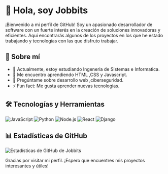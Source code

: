 # 👋 Hola, soy Jobbits

¡Bienvenido a mi perfil de GitHub! Soy un apasionado desarrollador de software con un fuerte interés en la creación de soluciones innovadoras y eficientes. Aquí encontrarás algunos de los proyectos en los que he estado trabajando y tecnologías con las que disfruto trabajar.

## 🚀 Sobre mí

- 🔭 Actualmente, estoy estudiando Ingeneria de Sistemas e Informatica.
- 🌱 Me encuentro aprendiendo HTML ,CSS y Javascript.
- 💬 Pregúntame sobre desarrollo web ,ciberseguridad.
- ⚡ Fun fact: Me gusta aprender nuevas tecnologias.

## 🛠️ Tecnologías y Herramientas

![JavaScript](https://img.shields.io/badge/JavaScript-ES6+-F7DF1E?style=for-the-badge&logo=javascript&logoColor=black)
![Python](https://img.shields.io/badge/Python-3.9-blue?style=for-the-badge&logo=python&logoColor=white)
![Node.js](https://img.shields.io/badge/Node.js-14.17.0-green?style=for-the-badge&logo=node.js&logoColor=white)
![React](https://img.shields.io/badge/React-17.0.2-61DAFB?style=for-the-badge&logo=react&logoColor=black)
![Django](https://img.shields.io/badge/Django-3.2.4-092E20?style=for-the-badge&logo=django&logoColor=white)

## 📊 Estadísticas de GitHub

![Estadísticas de GitHub de Jobbits](https://github-readme-stats.vercel.app/api?username=Jobbits&show_icons=true&theme=radical)

Gracias por visitar mi perfil. ¡Espero que encuentres mis proyectos interesantes y útiles!

